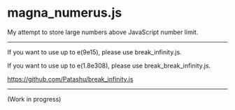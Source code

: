 # magna_numerus.js
My attempt to store large numbers above JavaScript number limit.

---

If you want to use up to e(9e15), please use break_infinity.js.

If you want to use up to e(1.8e308), please use break_break_infinity.js.

https://github.com/Patashu/break_infinity.js

---

(Work in progress)
